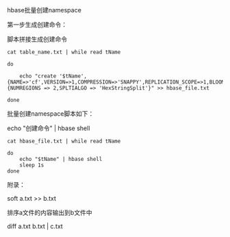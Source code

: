 hbase批量创建namespace

第一步生成创建命令：

脚本拼接生成创建命令

```
cat table_name.txt | while read tName

do

	echo "create '$tName',{NAME=>'cf',VERSION=>1,COMPRESSION=>'SNAPPY',REPLICATION_SCOPE=>1,BLOOMFILTER=>'ROW'},{NUMREGIONS => 2,SPLTIALGO => 'HexStringSplit'}" >> hbase_file.txt

done

```

批量创建namespace脚本如下：

echo "创建命令" | hbase shell

```
cat hbase_file.txt | while read tName

do
	echo "$tName" | hbase shell
	sleep 1s
done

```



附录：

soft a.txt >> b.txt

排序a文件的内容输出到b文件中


diff a.txt b.txt | c.txt




